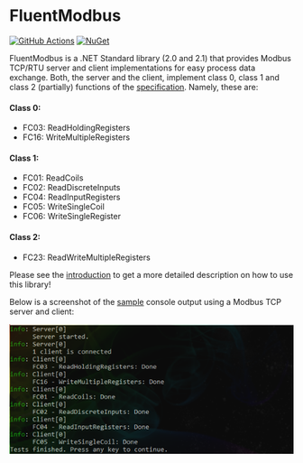 # FluentModbus

[![GitHub Actions](https://github.com/Apollo3zehn/FluentModbus/actions/workflows/build-and-publish.yml/badge.svg)](https://github.com/Apollo3zehn/FluentModbus/actions) [![NuGet](https://img.shields.io/nuget/v/FluentModbus.svg?label=Nuget)](https://www.nuget.org/packages/FluentModbus)

FluentModbus is a .NET Standard library (2.0 and 2.1) that provides Modbus TCP/RTU server and client implementations for easy process data exchange. Both, the server and the client, implement class 0, class 1 and class 2 (partially) functions of the [specification](http://www.modbus.org/specs.php). Namely, these are:

#### Class 0:
* FC03: ReadHoldingRegisters
* FC16: WriteMultipleRegisters

#### Class 1:
* FC01: ReadCoils
* FC02: ReadDiscreteInputs
* FC04: ReadInputRegisters
* FC05: WriteSingleCoil
* FC06: WriteSingleRegister

#### Class 2:
* FC23: ReadWriteMultipleRegisters

Please see the [introduction](https://apollo3zehn.github.io/FluentModbus/) to get a more detailed description on how to use this library!

Below is a screenshot of the [sample](https://apollo3zehn.github.io/FluentModbus/samples/modbus_tcp.html) console output using a Modbus TCP server and client:

![Sample.](/doc/images/sample.png)